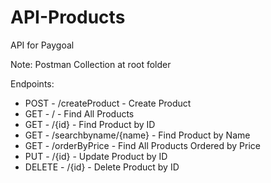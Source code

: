 # API-Products
API for Paygoal

Note: Postman Collection at root folder

Endpoints:

- POST		- /createProduct		    - Create Product
- GET	    - /						          - Find All Products
- GET		  - /{id} 				        - Find Product by ID
- GET		  - /searchbyname/{name}	- Find Product by Name
- GET		  - /orderByPrice			    - Find All Products Ordered by Price	
- PUT		  - /{id}					        - Update Product by ID
- DELETE	- /{id}					        - Delete Product by ID



